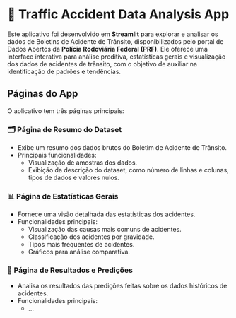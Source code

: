 # 🚦 Traffic Accident Data Analysis App

Este aplicativo foi desenvolvido em **Streamlit** para explorar e analisar os dados de Boletins de Acidente de Trânsito, disponibilizados pelo portal de Dados Abertos da **Polícia Rodoviária Federal (PRF)**. Ele oferece uma interface interativa para análise preditiva, estatísticas gerais e visualização dos dados de acidentes de trânsito, com o objetivo de auxiliar na identificação de padrões e tendências.

## Páginas do App

O aplicativo tem três páginas principais:


### **🗂️ Página de Resumo do Dataset**
   - Exibe um resumo dos dados brutos do Boletim de Acidente de Trânsito.
   - Principais funcionalidades:
     - Visualização de amostras dos dados.
     - Exibição da descrição do dataset, como número de linhas e colunas, tipos de dados e valores nulos.
   
### **📊 Página de Estatísticas Gerais**
   - Fornece uma visão detalhada das estatísticas dos acidentes.
   - Funcionalidades principais:
     - Visualização das causas mais comuns de acidentes.
     - Classificação dos acidentes por gravidade.
     - Tipos mais frequentes de acidentes.
     - Gráficos para análise comparativa.

### **🎯 Página de Resultados e Predições**
   - Analisa os resultados das predições feitas sobre os dados históricos de acidentes.
   - Funcionalidades principais:
     - ...
   

